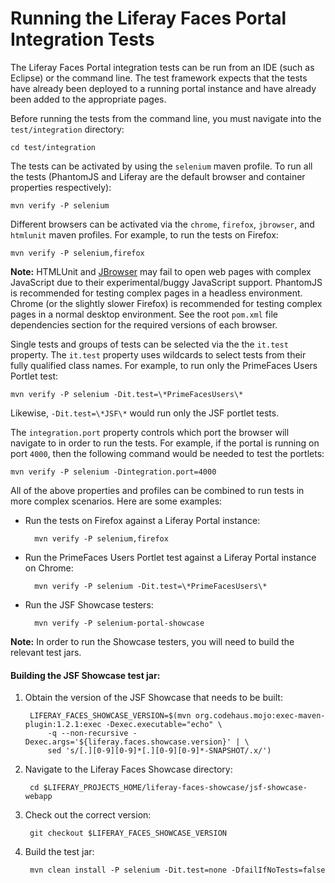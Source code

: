 # Running the Liferay Faces Portal Integration Tests

The Liferay Faces Portal integration tests can be run from an IDE (such as Eclipse) or the command line. The test
framework expects that the tests have already been deployed to a running portal instance and have already been added to
the appropriate pages.

Before running the tests from the command line, you must navigate into the `test/integration` directory:

	cd test/integration

The tests can be activated by using the `selenium` maven profile. To run all the tests (PhantomJS and Liferay are the
default browser and container properties respectively):

	mvn verify -P selenium

Different browsers can be activated via the `chrome`, `firefox`, `jbrowser`, and `htmlunit` maven profiles. For example,
to run the tests on Firefox:

	mvn verify -P selenium,firefox

**Note:** HTMLUnit and [JBrowser](https://github.com/MachinePublishers/jBrowserDriver) may fail to open web pages with
complex JavaScript due to their experimental/buggy JavaScript support. PhantomJS is recommended for testing complex
pages in a headless environment. Chrome (or the slightly slower Firefox) is recommended for testing complex pages in a
normal desktop environment. See the root `pom.xml` file dependencies section for the required versions of each browser.

Single tests and groups of tests can be selected via the the `it.test` property. The `it.test` property uses wildcards
to select tests from their fully qualified class names. For example, to run only the PrimeFaces Users Portlet test:

	mvn verify -P selenium -Dit.test=\*PrimeFacesUsers\*

Likewise, `-Dit.test=\*JSF\*` would run only the JSF portlet tests.

The `integration.port` property controls which port the browser will navigate to in order to run the tests. For example,
if the portal is running on port `4000`, then the following command would be needed to test the portlets:

    mvn verify -P selenium -Dintegration.port=4000

All of the above properties and profiles can be combined to run tests in more complex scenarios. Here are some examples:

- Run the tests on Firefox against a Liferay Portal instance:

		mvn verify -P selenium,firefox

- Run the PrimeFaces Users Portlet test against a Liferay Portal instance on Chrome:

		mvn verify -P selenium -Dit.test=\*PrimeFacesUsers\*

- Run the JSF Showcase testers:

        mvn verify -P selenium-portal-showcase

**Note:** In order to run the Showcase testers, you will need to build the relevant test jars.

#### Building the JSF Showcase test jar:

1. Obtain the version of the JSF Showcase that needs to be built:

        LIFERAY_FACES_SHOWCASE_VERSION=$(mvn org.codehaus.mojo:exec-maven-plugin:1.2.1:exec -Dexec.executable="echo" \
            -q --non-recursive -Dexec.args='${liferay.faces.showcase.version}' | \
            sed 's/[.][0-9][0-9]*[.][0-9][0-9]*-SNAPSHOT/.x/')

2. Navigate to the Liferay Faces Showcase directory:

        cd $LIFERAY_PROJECTS_HOME/liferay-faces-showcase/jsf-showcase-webapp

3. Check out the correct version:

        git checkout $LIFERAY_FACES_SHOWCASE_VERSION

4. Build the test jar:

        mvn clean install -P selenium -Dit.test=none -DfailIfNoTests=false
